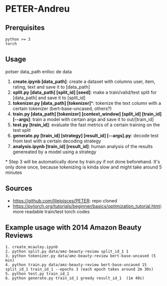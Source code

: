 # PETER-Andreu


## Prerquisites
```
python >= 3
torch
```

## Usage

potser data_path enlloc de data

1. **create.ipynb [data_path]**: create a dataset with columns user, item, rating, text and save it to [data_path]
2. **split.py [data_path] [split_id] [seed]**: make a train/valid/test split for [data_path] and save it to [split_id]
3. **tokenizer.py [data_path] [tokenizer]***: tokenize the text column with a certain tokenizer (bert-base-uncased, others?)
4. **train.py [data_path] [tokenizer] [context_window] [split_id] [train_id] [--args]**: train a model with certain args and save it to out/[train_id]
5. **test.py [train_id]**: evaluate the fast metrics of a certain training on the test split
6. **generate.py [train_id] [strategy] [result_id] [--args].py**: decode test from text with a certain decoding strategy
7. **analysis.ipynb [train_id] [result_id]**: human analysis of the results genereated by a model using a strategy

\* Step 3 will be automatically done by train.py if not done beforehand. It's only done once, because tokenizing is kinda slow and might take around 5 minutes

## Sources
- https://github.com/lileipisces/PETER: repo cloned
- https://pytorch.org/tutorials/beginner/basics/optimization_tutorial.html: more readable train/test torch codes


## Example usage with 2014 Amazon Beauty Reviews
```
1. create_mcauley.ipynb
2. python split.py data/amz-beauty-review split_id_1 1
3. python tokenizer.py data/amz-beauty-review bert-base-uncased (5 min)
4. python train.py data/amz-beauty-review bert-base-uncased 15 split_id_1 train_id_1 --epochs 3 (each epoch takes around 2m 30s)
5. python test.py train_id_1
6. python generate.py train_id_1 greedy result_id_1  (1m 40s)
```